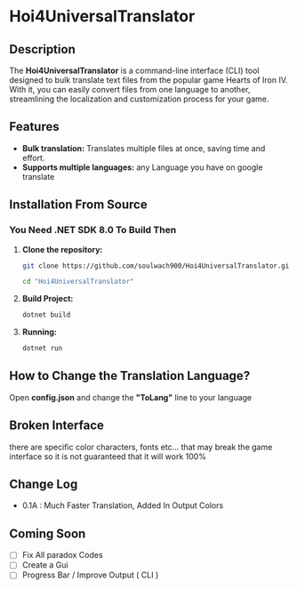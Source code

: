 # Hoi4UniversalTranslator

## Description

The **Hoi4UniversalTranslator** is a command-line interface (CLI) tool designed to bulk translate text files from the popular game Hearts of Iron IV. With it, you can easily convert files from one language to another, streamlining the localization and customization process for your game.

## Features

- **Bulk translation:** Translates multiple files at once, saving time and effort.
- **Supports multiple languages:** any Language you have on google translate

## Installation From Source

### You Need .NET SDK 8.0 To Build Then

1. **Clone the repository:**

   ```bash
   git clone https://github.com/soulwach900/Hoi4UniversalTranslator.git
   ```

   ```bash
   cd "Hoi4UniversalTranslator"
   ```

2. **Build Project:**

   ```bash
   dotnet build
   ```

3. **Running:**

   ```bash
   dotnet run
   ```

## How to Change the Translation Language?

Open **config.json** and change the **"ToLang"** line to your language

## Broken Interface

there are specific color characters, fonts etc... that may break the game interface so it is not guaranteed that it will work 100%

## Change Log
- 0.1A  : Much Faster Translation, Added In Output Colors

## Coming Soon

- [ ] Fix All paradox Codes
- [ ] Create a Gui
- [ ] Progress Bar / Improve Output ( CLI )
